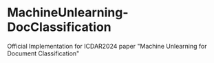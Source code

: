 # MachineUnlearning-DocClassification
Official Implementation for ICDAR2024 paper "Machine Unlearning for Document Classification"
